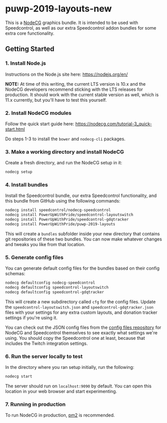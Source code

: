 # puwp-2019-layouts-new

This is a [NodeCG](http://github.com/nodecg/nodecg) graphics bundle.  It is intended to be used with Speedcontrol, as well as our extra Speedcontrol addon bundles for some extra core functionality.

## Getting Started

### 1. Install Node.js
Instructions on the Node.js site here: https://nodejs.org/en/

**NOTE:** At time of this writing, the current LTS version is 10.x and the NodeCG developers recommend sticking with the LTS releases for production.  It should work with the current stable version as well, which is 11.x currently, but you'll have to test this yourself.

### 2. Install NodeCG modules
Follow the quick start guide here: https://nodecg.com/tutorial-3_quick-start.html

Do steps 1-3 to install the `bower` and `nodecg-cli` packages.

### 3. Make a working directory and install NodeCG
Create a fresh directory, and run the NodeCG setup in it:

```bash
nodecg setup
```

### 4. Install bundles
Install the Speedcontrol bundle, our extra Speedcontrol functionality, and this bundle from GitHub using the following commands:

```bash
nodecg install speedcontrol/nodecg-speedcontrol
nodecg install PowerUpWithPride/speedcontrol-layoutswitch
nodecg install PowerUpWithPride/speedcontrol-gdqtracker
nodecg install PowerUpWithPride/puwp-2019-layouts
```

This will create a `bundles` subfolder inside your new directory that contains git repositories of these two bundles.  You can now make whatever changes and tweaks you like from that location.

### 5. Generate config files

You can generate default config files for the bundles based on their config schemas:

```bash
nodecg defaultconfig nodecg-speedcontrol
nodecg defaultconfig speedcontrol-layoutswitch
nodecg defaultconfig speedcontrol-gdqtracker
```

This will create a new subdirectory called `cfg` for the config files.  Update the `speedcontrol-layoutswitch.json` and `speedcontrol-gdqtracker.json` files with your settings for any extra custom layouts, and donation tracker settings if you're using it.

You can check out the JSON config files from the [config files repository](https://github.com/PowerUpWithPride/puwp-config-files/tree/master/layouts) for NodeCG and Speedcontrol themselves to see exactly what settings we're using.  You should copy the Speedcontrol one at least, because that includes the Twitch integration settings.

### 6. Run the server locally to test
In the directory where you ran setup initially, run the following:

```bash
nodecg start
```

The server should run on `localhost:9090` by default.  You can open this location in your web browser and start experimenting.

### 7. Running in production

To run NodeCG in production, [pm2](https://pm2.io) is recommended.


